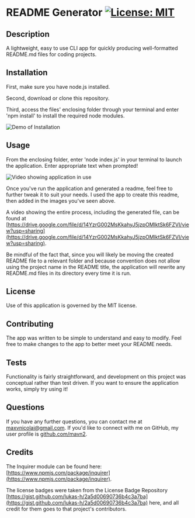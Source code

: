 # README Generator [![License: MIT](https://img.shields.io/badge/License-MIT-yellow.svg)](https://opensource.org/licenses/MIT)

## Description

A lightweight, easy to use CLI app for quickly producing well-formatted README.md files for coding projects.

## Installation

First, make sure you have node.js installed.

Second, download or clone this repository.

Third, access the files' enclosing folder through your terminal and enter 'npm install' to install the required node modules.

![Demo of Installation](https://user-images.githubusercontent.com/62775874/101969757-fdafd380-3bda-11eb-8c84-7068bfd3e5fe.gif)

## Usage

From the enclosing folder, enter 'node index.js' in your terminal to launch the application.
Enter appropriate text when prompted!

![Video showing application in use](https://user-images.githubusercontent.com/62775874/101969928-21bfe480-3bdc-11eb-8b95-7dc12245b837.gif)

Once you've run the application and generated a readme, feel free to further tweak it to suit your needs.  I used the app to create this readme, then added in the images you've seen above.

A video showing the entire process, including the generated file, can be found at [https://drive.google.com/file/d/14YzrG002MsKkahyJ5jzpOMlktSk6FZVI/view?usp=sharing](https://drive.google.com/file/d/14YzrG002MsKkahyJ5jzpOMlktSk6FZVI/view?usp=sharing).

Be mindful of the fact that, since you will likely be moving the created README file to a relevant folder and because convention does not allow using the project name in the README title, the application will rewrite any README.md files in its directory every time it is run.

## License

Use of this application is governed by the MIT license.

## Contributing

The app was written to be simple to understand and easy to modify. Feel free to make changes to the app to better meet your README needs.

## Tests

Functionality is fairly straightforward, and development on this project was conceptual rather than test driven. If you want to ensure the application works, simply try using it!

## Questions

If you have any further questions, you can contact me at maxvnicolai@gmail.com. If you'd like to connect with me on GitHub, my user profile is [github.com/mavn2](github.com/mavn2).

## Credits

The Inquirer module can be found here: [https://www.npmjs.com/package/inquirer](https://www.npmjs.com/package/inquirer).

The license badges were taken from the License Badge Repository [https://gist.github.com/lukas-h/2a5d00690736b4c3a7ba](https://gist.github.com/lukas-h/2a5d00690736b4c3a7ba) here, and all credit for them goes to that project's contributors.
